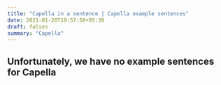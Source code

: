 ```yaml
---
title: "Capella in a sentence | Capella example sentences"
date: 2021-01-20T19:57:50+05:30
draft: falses
summary: "Capella"
---
```

## Unfortunately, we have no example sentences for Capella                 
